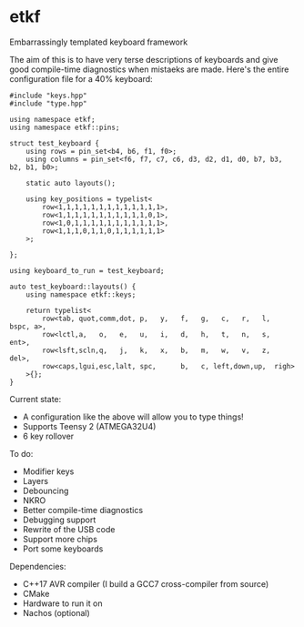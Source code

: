 # etkf
Embarrassingly templated keyboard framework

The aim of this is to have very terse descriptions of keyboards and give good compile-time diagnostics when mistaeks are made. Here's the entire configuration file for a 40% keyboard:

```
#include "keys.hpp"
#include "type.hpp"

using namespace etkf;
using namespace etkf::pins;

struct test_keyboard {
    using rows = pin_set<b4, b6, f1, f0>;
    using columns = pin_set<f6, f7, c7, c6, d3, d2, d1, d0, b7, b3, b2, b1, b0>;

    static auto layouts();

    using key_positions = typelist<
        row<1,1,1,1,1,1,1,1,1,1,1,1,1>,
        row<1,1,1,1,1,1,1,1,1,1,1,0,1>,
        row<1,0,1,1,1,1,1,1,1,1,1,1,1>,
        row<1,1,1,0,1,1,0,1,1,1,1,1,1>
    >;

};

using keyboard_to_run = test_keyboard;

auto test_keyboard::layouts() {
    using namespace etkf::keys;

    return typelist<
        row<tab, quot,comm,dot, p,   y,   f,   g,   c,   r,   l,   bspc, a>,
        row<lctl,a,   o,   e,   u,   i,   d,   h,   t,   n,   s,   ent>,
        row<lsft,scln,q,   j,   k,   x,   b,   m,   w,   v,   z,   del>,
        row<caps,lgui,esc,lalt, spc,      b,   c, left,down,up,  righ>
    >{};
}
```

Current state:

- A configuration like the above will allow you to type things!
- Supports Teensy 2 (ATMEGA32U4)
- 6 key rollover


To do:

- Modifier keys
- Layers
- Debouncing
- NKRO
- Better compile-time diagnostics
- Debugging support
- Rewrite of the USB code
- Support more chips
- Port some keyboards

Dependencies:

- C++17 AVR compiler (I build a GCC7 cross-compiler from source)
- CMake
- Hardware to run it on
- Nachos (optional)
